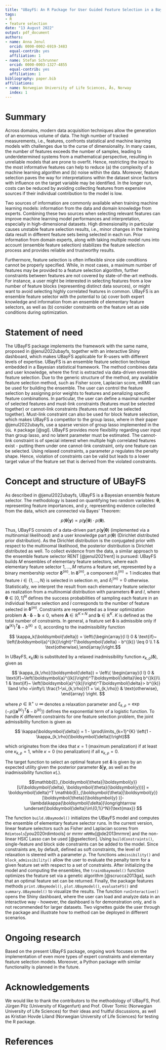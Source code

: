 ```yaml
---
title: "UBayFS: An R Package for User Guided Feature Selection in a Bayesian framework"
tags:
- R
- feature selection
date: "13 August 2022"
output: pdf_document
authors:
- name: Anna Jenul
  orcid: 0000-0002-6919-3483
  equal-contrib: yes
  affiliation: 1
- name: Stefan Schrunner
  orcid: 0000-0003-1327-4855
  equal-contrib: yes
  affiliation: 1
bibliography: paper.bib
affiliations:
- name: Norwegian University of Life Sciences, Ås, Norway
  index: 1
---
```


# Summary

Across domains, modern data acquisition techniques allow the generation of an enormous volume of data. The high number of tracked measurements, i.e., features, confronts statistical and machine learning models with challenges due to the curse of dimensionality. In many cases, the number of features exceeds the number of samples, leading to underdetermined systems from a mathematical perspective, resulting in unreliable models that are prone to overfit. Hence, restricting the input to the most informative features can help to reduce (a) the complexity of a machine learning algorithm and (b) noise within the data. Moreover, feature selection paves the way for interpretations within the dataset since factors with influence on the target variable may be identified. In the longer run, costs can be reduced by avoiding collecting features from expensive sources if their individual contribution to the model is low.   

Two sources of information are commonly available when training machine learning models: information from the data and domain knowledge from experts. Combining these two sources when selecting relevant features can improve machine learning model performances and interpretation, especially in high-dimensional datasets. High dimensionality in particular causes unstable feature selection results, i.e., minor changes in the training data result in different feature sets being selected in each run. Prior information from domain experts, along with taking multiple model runs into account (ensemble feature selection) stabilizes the feature selection process and provides reliable and trustworthy results.

Furthermore, feature selection is often inflexible since side conditions cannot be properly specified. While, in most cases, a maximum number of features may be provided to a feature selection algorithm, further constraints between features are not covered by state-of-the-art methods. For instance, a user might be interested in selecting features from a low number of feature blocks (representing distinct data sources), or might want to avoid selecting highly correlated features in common. UBayFS is an ensemble feature selector with the potential to (a) cover both expert knowledge and information from an ensemble of elementary feature selectors, as well as (b) consider constraints on the feature set as side conditions during optimization.

# Statement of need

The UBayFS package implements the framework with the same name, proposed in @jenul2022ubayfs, together with an interactive Shiny dashboard, which makes UBayFS applicable for R-users with different levels of expertise. UBayFS is an ensemble feature selection technique embedded in a Bayesian statistical framework. The method combines data and user knowledge, where the first is extracted via data-driven ensemble feature selection. Due to the generic structure of the method, any available feature selection method, such as Fisher score, Laplacian score, mRMR can be used for building the ensemble. The user can control the feature selection by assigning prior weights to features and penalizing specific feature combinations. In particular, the user can define a maximal number of selected features and must-link constraints (features must be selected together) or cannot-link constraints (features must not be selected together). Must-link constraint can also be used for block feature selection, which makes UBayFS a competitor to the group lasso, where in their paper @jenul2022ubayfs, use a sparse version of group lasso implemented in the `SGL R` package [@sgl]. UBayFS provides more flexibility regarding user input than group lasso, and no latent parameter must be estimated. The cannot-link constraint is of special interest when multiple high correlated features exist - putting them under one cannot-link constraint, only one feature can be selected. Using relaxed constraints, a parameter $\rho$ regulates the penalty shape. Hence, violation of constraints can be valid but leads to a lower target value of the feature set that is derived from the violated constraints.  


# Concept and structure of UBayFS

As described in @jenul2022ubayfs, UBayFS is a Bayesian ensemble feature selector. The methodology is based on quantifying two random variables: $\boldsymbol{\theta}$, representing feature importances, and $y$, representing evidence collected from the data, which are connected via Bayes' Theorem:

$$p(\boldsymbol{\theta}|\boldsymbol{y})\propto p(\boldsymbol{y}|\boldsymbol{\theta})\cdot p(\boldsymbol{\theta}).$$

Thus, UBayFS consists of a data-driven part $p(\boldsymbol{y}|\boldsymbol{\theta})$ (implemented via a multinomial likelihood) and a user knowledge part $p(\boldsymbol{\theta})$ (Dirichlet distributed prior distribution). As the Dirichlet distribution is the conjugated prior with respect to the multinomal likelihood, the posterior distribution is Dirichlet distributed as well. To collect evidence from the data, a similar approach to the ensemble feature selector RENT [@jenul2021rent] is pursued: UBayFS builds $M$ ensembles of elementary feature selectors, where each elementary feature selector $1,…,M$ returns a feature set, represented by a binary membership vector $\boldsymbol{\delta}^{(m)}$. In $\boldsymbol{\delta}^{(m)}$, a component $\delta_i^{(m)}=1$ indicates that feature $i\in\{1,\dots,N\}$ is selected in selection $m$, and $\delta_i^{(m)}=0$ otherwise. Statistically, we interpret the result from each elementary feature selector as realization from a multinomial distribution with parameters $\boldsymbol{\theta}$ and $l$, where $\boldsymbol{\theta}\in[0,1]^N$ defines the success probabilities of sampling each feature in an individual feature selection and $l$ corresponds to the number of feature selected in $\boldsymbol{\delta}^{(m)}$. Constraints are represented as a linear optimization problem $\boldsymbol{A}\cdot \boldsymbol{\delta}-\boldsymbol{b}\leq 0$, where $\boldsymbol{A}\in\mathbb{R}^{K\times N}$ and $\boldsymbol{b}\in\mathbb{R}^K$. $K$ is defined as the total number of constraints. In general, a feature set $\boldsymbol{\delta}$ is admissible only if $\left(\boldsymbol{a}^{(k)}\right)^T\boldsymbol{\delta} - b^{(k)} \leq 0$, according to the inadmissibility function

$$ \kappa_k(\boldsymbol{\delta}) = \left\{\begin{array}{l l}
    0 & \text{if}~ \left(\boldsymbol{a}^{(k)}\right)^T\boldsymbol{\delta} - b^{(k)} \leq 0 \\
    1 & \text{otherwise},\end{array}\right.$$

In UBayFS, $\kappa_k(\boldsymbol{\delta})$ is substituted by a relaxed inadmissibility function $\kappa_{k,\rho}(\boldsymbol{\delta})$, given as

$$
\kappa_{k,\rho}(\boldsymbol{\delta}) = \left\{
    \begin{array}{l l}
    0 & \text{if}~\left(\boldsymbol{a}^{(k)}\right)^T\boldsymbol{\delta}\leq b^{(k)}\\
    1 & \text{if}~ \left(\boldsymbol{a}^{(k)}\right)^T\boldsymbol{\delta}> b^{(k)} \land \rho =\infty\\
    \frac{1-\xi_{k,\rho}}{1 + \xi_{k,\rho}} & \text{otherwise},
    \end{array}
    \right.
$$
    
where $\rho\in\mathbb{R}^+ \cup {\infty}$ denotes a relaxation parameter and
$\xi_{k,\rho} = \exp\left(-\rho \left(\left( \boldsymbol{a}^{(k)}\right)^T\boldsymbol{\delta} - b^{(k)}\right)\right)$ defines the exponential term of a logistic function. To handle $K$ different constraints for one feature selection problem, the joint admissibility function is given as

$$ \kappa(\boldsymbol{\delta})
    = 1 - \prod\limits_{k=1}^{K} \left(1 -\kappa_{k,\rho}(\boldsymbol{\delta})\right)$$

which originates from the idea that $\kappa = 1$ (maximum penalization) if at least one $\kappa_{k,\rho}=1$, while $\kappa=0$ (no penalization) if all $\kappa_{k,\rho}=0$. 

The target function to select an optimal feature set $\boldsymbol{\delta}$ is given by an expected utility given the posterior parameter $\boldsymbol{\delta} | \boldsymbol{y}$, as well as the inadmissibility function $\kappa(.)$.

$$\mathbb{E}_{\boldsymbol{\theta}|\boldsymbol{y}}[U(\boldsymbol{\delta}, \boldsymbol{\theta}(\boldsymbol{y}))] = \boldsymbol{\delta}^T \mathbb{E}_{\boldsymbol{\theta}|\boldsymbol{y}}[\boldsymbol{\theta}(\boldsymbol{y} )]-\lambda\kappa(\boldsymbol{\delta})\longrightarrow \underset{\boldsymbol{\delta}\in\{0,1\}^N}{\text{max}}
$$

The function `build.UBaymodel()` initializes the UBayFS model and computes the ensemble of elementary feature selector runs. In the current version, linear feature selectors such as Fisher and Laplacian scores from `Rdimtools`[you2020rdimtools] or mrmr `mRMRe`[@de2013mrmre] and the non-linear HSIC Lasso can be used [@gselection]. Using `buildConstraints()`, single-feature and block side constraints can be added to the model. Since constraints are, by default, defined as soft constraints, the level of relaxation is steered with a parameter $\rho$. The functions `admissibility()` and `block_admissibility()` allow the user to evaluate the penalty term for a given feature set with respect to a set of constraints. After initializing the model and computing the ensembles, the `trainUbaymodel()` function optimizes the feature set via a genetic algorithm [@scrucca2013ga], such that an optimal feature set can be returned. Finally, the package features methods `print.UBaymodel()`, `plot.UBaymodel()`, `evaluateFS()` and `summary.UBaymodel()` to visualize the results. The function `runInteractive()` opens the Shiny dashboard, where the user can load and analyze data in an interactive way - however, the dashboard is for demonstration only, and is not recommended for larger datasets. Two vignettes guide the user through the package and illustrate how to method can be deployed in different scenarios.

# Ongoing research
Based on the present UBayFS package, ongoing work focuses on the implementation of even more types of expert constraints and elementary feature selection models. Moreover, a Python package with similar functionality is planned in the future.

# Acknowledgements
We would like to thank the contributors to the methodology of UBayFS, Prof. Jürgen Pilz (University of Klagenfurt) and Prof. Oliver Tomic (Norwegian University of Life Sciences) for their ideas and fruitful discussions, as well as Kristian Hovde Liland (Norwegian University of Life Sciences) for testing the R package.

# References
